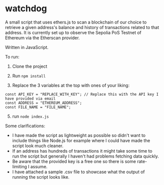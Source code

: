 # watchdog

A small script that uses ethers.js to scan a blockchain of our choice to retrieve a given address's balance and history of transactions related to that address.
It is currently set up to observe the Sepolia PoS Testnet of Ethereum via the Etherscan provider.

Written in JavaScript.

To run:

1. Clone the project
3. Run <code>npm install</code>
   
4. Replace the 3 variables at the top with ones of your liking:
```
const API_KEY = "REPLACE_WITH_KEY"; // Replace this with the API key I have provided via email
const ADDRESS = "ETHEREUM_ADDRESS";
const FILE_NAME = "FILE_NAME";
```

5. run <code>node index.js</code>

Some clarifications:
- I have made the script as lightweight as possible so didn't want to include things like Node.js for example where I could have made the script look much cleaner.
- If an address has hundreds of transactions it might take some time to run the script but generally I haven't had problems fetching data quickly.
- Be aware that the provided key is a free one so there is some rate-limiting I assume.
- I have attached a sample .csv file to showcase what the output of running the script looks like.
